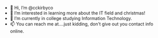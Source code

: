 - 👋 Hi, I’m @cckirbyco
- 👀 I’m interested in learning more about the IT field and christmas!
- 🌱 I’m currently in college studying Information Technology.
- 📫 You can reach me at....just kidding, don't give out you contact info online. 

<!---
cckirbyco/cckirbyco is a ✨ special ✨ repository because its `README.md` (this file) appears on your GitHub profile.
You can click the Preview link to take a look at your changes.
--->
